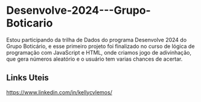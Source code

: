 # Desenvolve-2024---Grupo-Boticario

Estou participando da trilha de Dados do programa Desenvolve 2024 do Grupo Boticário, e esse primeiro projeto foi finalizado no curso de lógica de programação com JavaScript e HTML, onde criamos jogo de adivinhação, que gera números aleatório e o usuário tem varias chances de acertar.


## Links Uteis 

https://www.linkedin.com/in/kellycvlemos/
